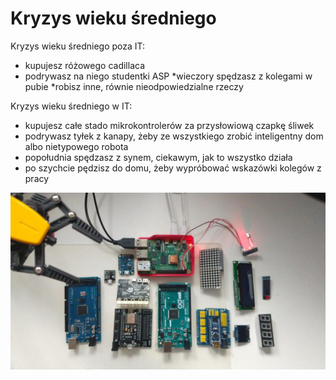 # Kryzys wieku średniego

Kryzys wieku średniego poza IT:

* kupujesz różowego cadillaca
* podrywasz na niego studentki ASP
*wieczory spędzasz z kolegami w pubie
*robisz inne, równie nieodpowiedzialne rzeczy

Kryzys wieku średniego w IT:

* kupujesz całe stado mikrokontrolerów za przysłowiową czapkę śliwek
* podrywasz tyłek z kanapy, żeby ze wszystkiego zrobić inteligentny dom albo nietypowego robota
* popołudnia spędzasz z synem, ciekawym, jak to wszystko działa
* po szychcie pędzisz do domu, żeby wypróbować wskazówki kolegów z pracy

![kws-0x01](images/kws-0x01.jpg)